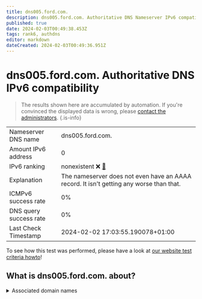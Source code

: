 ```yaml
---
title: dns005.ford.com.
description: dns005.ford.com. Authoritative DNS Nameserver IPv6 compatibility
published: true
date: 2024-02-03T00:49:38.453Z
tags: rank6, authdns
editor: markdown
dateCreated: 2024-02-03T00:49:36.951Z
---
```


# dns005.ford.com. Authoritative DNS IPv6 compatibility

> The results shown here are accumulated by automation. If you're convinced the displayed data is wrong, please [contact the administrators](/howto/chat). 
{.is-info}




|   |   |
| - | - |
| Nameserver DNS name | dns005.ford.com.
| Amount IPv6 address | 0
| IPv6 ranking | nonexistent :x: [🔗](/howto/ranking) |
| Explanation | The nameserver does not even have an AAAA record. It isn't getting any worse than that. |
| ICMPv6 success rate | 0%|
| DNS query success rate | 0% |
| Last Check Timestamp | 2024-02-02 17:03:55.190078+01:00 |

To see how this test was performed, please have a look at [our website test criteria howto](/howto/testcriteria/authdns)!


## What is dns005.ford.com. about?






<details>
<summary>Associated domain names</summary>

www.ford.com

</details>
